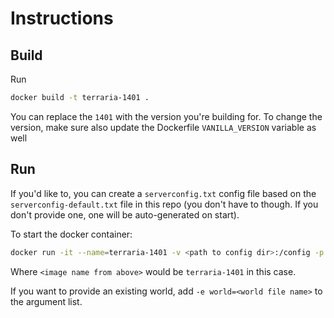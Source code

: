 # Instructions

## Build
Run
```sh
docker build -t terraria-1401 .
```

You can replace the `1401` with the version you're building for. To change the version, make sure also update the Dockerfile `VANILLA_VERSION` variable as well

## Run
If you'd like to, you can create a `serverconfig.txt` config file based on the `serverconfig-default.txt` file in this repo (you don't have to though. If you don't provide one, one will be auto-generated on start).

To start the docker container:
```sh
docker run -it --name=terraria-1401 -v <path to config dir>:/config -p 7777:7777 <image name from above>
```
Where `<image name from above>` would be `terraria-1401` in this case.

If you want to provide an existing world, add `-e world=<world file name>` to the argument list.
